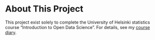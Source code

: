 About This Project
==================

This project exist solely to complete the University of Helsinki statistics course “Introduction to Open Data Science”. For details, see my [course diary](https://*your-github_username*.github.io/IODS-project/).
